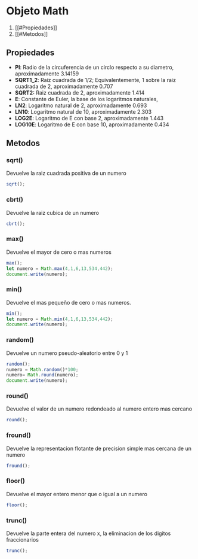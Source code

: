 # Objeto Math

1. [[#Propiedades]]
2. [[#Metodos]]

## Propiedades
- **PI**: Radio de la circuferencia de un circlo respecto a su diametro, aproximadamente 3.14159
- **SQRT1_2**: Raiz cuadrada de 1/2; Equivalentemente, 1 sobre la raiz cuadrada de 2, aproximadamente 0.707
- **SQRT2:** Raiz cuadrada de 2, aproximadamente 1.414
- **E**: Constante de Euler, la base de los logaritmos naturales,
- **LN2**: Logaritmo natural de 2, aproximadamente 0.693
- **LN10**: Logaritmo natural de 10, aproximadamente 2.303
- **LOG2E**: Logaritmo de E con base 2, aproximadamente 1.443
- **LOG10E**: Logaritmo de E con base 10, aproximadamente 0.434


## Metodos

### sqrt()
Devuelve la raiz cuadrada positiva de un numero
```js
sqrt();
```

### cbrt()
Devuelve la raiz cubica de un numero
```js
cbrt();
```

### max()
Devuelve el mayor de cero o mas numeros
```js
max();
let numero = Math.max(4,1,6,13,534,442);
document.write(numero);
```

### min()
Devuelve el mas pequeño de cero o mas numeros.
```js
min();
let numero = Math.min(4,1,6,13,534,442);
document.write(numero);
```

### random()
Devuelve un numero pseudo-aleatorio entre 0 y 1
```js
random();
numero = Math.random()*100;
numero= Math.round(numero);
document.write(numero);
```

### round()
Devuelve el valor de un numero redondeado al numero entero mas cercano
```js
round();
```
### fround()
Devuelve la representacion flotante de precision simple mas cercana de un numero
```js
fround();
```

### floor()
Devuelve el mayor entero menor que o igual a un numero
```js
floor(); 
```

### trunc()
Devuelve la parte entera del numero x, la eliminacion de los digitos fraccionarios
```js
trunc();
```
